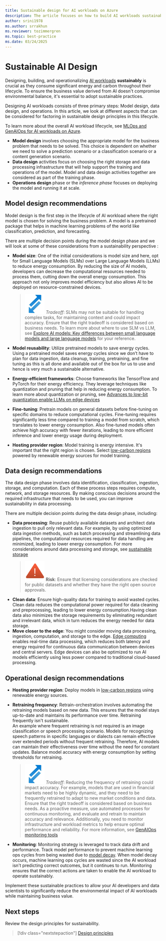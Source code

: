 ```yaml
---
title: Sustainable design for AI workloads on Azure
description: The article focuses on how to build AI workloads sustainably and aims to provide specific guidance to the reader on various measures that can be taken during the  software development phases.
author: srini1978
ms.author: srrakhun
ms.reviewer: tozimmergren
ms.topic: best-practice
ms.date: 03/24/2025
---
```


# Sustainable AI Design

Designing, building, and operationalizing [AI workloads](/azure/well-architected/ai/) **sustainably** is crucial as they consume significant energy and carbon throughout their lifecycle. To ensure the business value derived from AI doesn't compromise environmental balance, it's essential to adopt sustainable practices.

Designing AI workloads consists of three primary steps: Model design, data design, and operations. In this article, we look at different  aspects that can be considered for factoring in sustainable design principles in this lifecycle.

To learn more about the overall AI workload lifecycle, see [MLOps and GenAIOps for AI workloads on Azure](/azure/well-architected/ai/mlops-genaiops).

- **Model design** involves choosing the appropriate model for the business problem that needs to be solved. This choice is dependent on whether we need to solve a prediction scenario or a classification scenario or a content generation scenario.
- **Data design** activities focus on choosing the right storage and data processing infrastructure that will help support the training and operations of the model. Model and data design activities together are considered as part of the training phase.
- **Operations design** phase or the _inference phase_ focuses on deploying the model and running it at scale.

## Model design recommendations

Model design is the first step in the lifecycle of AI workload where the right model is chosen for solving the business problem. A model is a pretrained package that helps in machine learning problems of the world like classification, prediction, and forecasting.

There are multiple decision points during the model design phase and we will look at some of these considerations from a sustainability perspective :

- **Model size**: One of the initial considerations is model size and here, opt for Small Language Models (SLMs) over Large Language Models (LLMs) to reduce energy consumption.
  By reducing the size of AI models, developers can decrease the computational resources needed to process them, cutting down the overall energy consumption. This approach not only improves model efficiency but also allows AI to be deployed on resource-constrained devices.
  > ![Tradeoff icon](../_images/trade-off.svg) _Tradeoff_:  SLMs may not be suitable for handling complex tasks, for maintaining context and could impact accuracy. Ensure that the right tradeoff is considered based on business needs. To learn more about where to use SLM vs LLM, see [Explore AI models: Key differences between small language models and large language models](https://www.microsoft.com/microsoft-cloud/blog/2024/11/11/explore-ai-models-key-differences-between-small-language-models-and-large-language-models/) for your reference.

- **Model reusability**: Utilize pretrained models to save energy cycles.
  Using a pretrained model saves energy cycles since we don’t have to plan for data ingestion, data cleanup, training, pretraining, and fine tuning as this is all done and available out of the box for us to use and hence is very much a sustainable alternative.

- **Energy-efficient frameworks**: Choose frameworks like TensorFlow and PyTorch for their energy efficiency. They leverage techniques like quantization and pruning that help in reducing energy consumption. To learn more about quantization or pruning, see [Advances to low-bit quantization enable LLMs on edge devices](https://www.microsoft.com/en-us/research/blog/advances-to-low-bit-quantization-enable-llms-on-edge-devices/)

- **Fine-tuning**: Pretrain models on general datasets before fine-tuning on specific domains to reduce computational cycles. Fine-tuning requires significantly less time compared to training a model from scratch, which translates to lower energy consumption. Also fine-tuned models often achieve high accuracy with fewer iterations, leading to more efficient inference and lower energy usage during deployment.

- **Hosting provider region**: Model training is energy intensive. It's important that the right region is chosen. Select [low-carbon regions](/azure/well-architected/sustainability/sustainability-application-platform#deploy-to-low-carbon-regions) powered by renewable energy sources for model training.

## Data design recommendations

The data design phase involves data identification, classification, ingestion, storage, and computation. Each of these process steps requires compute, network, and storage resources. By making conscious decisions around the required infrastructure that needs to be used, you can improve sustainability in data processing.

There are multiple decision points during the data design phase, including:

- **Data processing**: Reuse publicly available datasets and architect data ingestion to pull only relevant data. For example, by using optimized data ingestion methods, such as batch processing and streamlining data pipelines, the computational resources required for data handling are minimized, leading to lower energy consumption. For more considerations around data processing and storage, see [sustainable storage](/azure/well-architected/sustainability/sustainability-storage)  
  > ![Risk icon](../_images/risk.svg) **Risk**: Ensure that licensing considerations are checked for public datasets and whether they have the right open source approvals.
- **Clean data**: Ensure high-quality data for training to avoid wasted cycles. Clean data reduces the computational power required for data cleaning and preprocessing, leading to lower energy consumption.Having clean data also minimizes the storage requirements by eliminating redundant and irrelevant data, which in turn reduces the energy needed for data storage.
- **Move closer to the edge**: You might consider moving data processing, ingestion, computation, and storage to the edge. [Edge computing](https://www.microsoft.com/research/articles/improve-edge-device-ai-efficiency/) enables real-time data processing, which reduces both latency and energy required for continuous data communication between devices and central servers. Edge devices can also be optimized to run AI models efficiently using less power compared to traditional cloud-based processing.

## Operational design recommendations

- **Hosting provider region**: Deploy models in [low-carbon regions](/azure/well-architected/sustainability/sustainability-application-platform#deploy-to-low-carbon-regions) using renewable energy sources.

- **Retraining frequency**: Retrain-orchestration involves automating the retraining models based on new data.
  This ensures that the model stays up-to-date and maintains its performance over time. Retraining frequently isn't sustainable.  
    An example where frequent retraining is not required is an image classification or speech processing scenario. Models for recognizing speech patterns in specific languages or dialects can remain effective over extended periods without frequent retraining. Therefore, AI models can maintain their effectiveness over time without the need for constant updates. Balance model accuracy with energy consumption by setting thresholds for retraining.
  > ![Tradeoff icon](../_images/trade-off.svg) _Tradeoff_: Reducing the frequency of retraining could impact accuracy. For example, models that are used in financial markets need to be highly dynamic, and they need to be frequently retrained to adapt to new market conditions and data. Ensure that the right tradeoff is considered based on business needs. As a proactive measure, use automated processes for continuous monitoring, and evaluate and retrain to maintain accuracy and relevance. Additionally, you need to monitor infrastructure and workload metrics to help ensure optimal performance and reliability. For more information, see [GenAIOps monitoring tools](/azure/well-architected/ai/mlops-genaiops#monitoring)

- **Monitoring**: Monitoring strategy is leveraged to track data drift and performance. Track model performance to prevent machine learning ops cycles from being wasted due to [model decay](/azure/well-architected/ai/test#prevent-model-decay). When model decay occurs, machine learning ops cycles are wasted since the AI workload isn't predicting correct outcomes, but it continues to run. Monitoring ensures that the correct actions are taken to enable the AI workload to operate sustainably.

Implement these sustainable practices to allow your AI developers and data scientists to significantly reduce the environmental impact of AI workloads while maintaining business value.  

## Next steps

Review the design principles for sustainability.

> [!div class="nextstepaction"]
> [Design principles](sustainability-design-principles.md)
